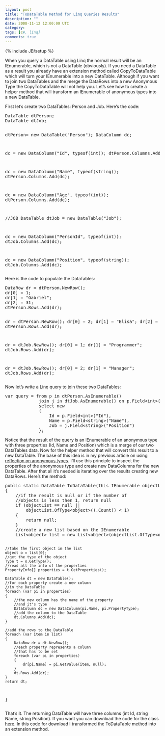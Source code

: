 ```yaml
---
layout: post
title: "ToDataTable Method for Linq Queries Results"
description: ""
date: 2008-11-12 12:00:00 UTC
category: 
tags: [c#, linq]
comments: true
---
```

{% include JB/setup %}

<div id="post">
<p>When you query a DataTable using Linq the normal result will be an  IEnumerable<datarow>, which is not a DataTable (obviously). If you need a  DataTable as a result you already have an extension method called  CopyToDataTable which will turn your IEnumerable<datarow> into a new DataTable.  Although if you want to join two DataTables and the merge the DataRows into a  new Anonymous Type the CopyToDataTable will not help you. Let&rsquo;s see how to  create a helper method that will transform an IEnumerable of anonymous types  into a new DataTable.</datarow></datarow></p>
<p>First let&rsquo;s create two DataTables: Person and Job. Here&rsquo;s the code:</p>
<pre class="brush: csharp" title="code">
DataTable dtPerson;
DataTable dtJob;

dtPerson= new DataTable(&quot;Person&quot;);
DataColumn dc;

dc = new DataColumn(&quot;Id&quot;, typeof(int));
dtPerson.Columns.Add(dc);

dc = new DataColumn(&quot;Name&quot;, typeof(string));
dtPerson.Columns.Add(dc);

dc = new DataColumn(&quot;Age&quot;, typeof(int));
dtPerson.Columns.Add(dc);

//JOB DataTable
dtJob = new DataTable(&quot;Job&quot;);

dc = new DataColumn(&quot;PersonId&quot;, typeof(int));
dtJob.Columns.Add(dc);

dc = new DataColumn(&quot;Position&quot;, typeof(string));
dtJob.Columns.Add(dc);
</pre>
<p>Here is the code to populate the DataTables:</p>
<pre class="brush: csharp" title="code">
DataRow dr = dtPerson.NewRow();
dr[0] = 1;
dr[1] = &quot;Gabriel&quot;;
dr[2] = 31;
dtPerson.Rows.Add(dr);

dr = dtPerson.NewRow();
dr[0] = 2;
dr[1] = &quot;Elisa&quot;;
dr[2] = 27;
dtPerson.Rows.Add(dr);

dr = dtJob.NewRow();
dr[0] = 1;
dr[1] = &quot;Programmer&quot;;
dtJob.Rows.Add(dr);

dr = dtJob.NewRow();
dr[0] = 2;
dr[1] = &quot;Manager&quot;;
dtJob.Rows.Add(dr);
</pre>
<p>Now let&rsquo;s write a Linq query to join these two DataTables:</p>
<pre class="brush: csharp" title="code">
var query = from p in dtPerson.AsEnumerable()
             join j in dtJob.AsEnumerable() on p.Field&lt;int&gt;(&quot;Id&quot;) equals j.Field&lt;int&gt;(&quot;PersonId&quot;)
             select new
             {
                 Id = p.Field&lt;int&gt;(&quot;Id&quot;),
                 Name = p.Field&lt;string&gt;(&quot;Name&quot;),
                 Job = j.Field&lt;string&gt;(&quot;Position&quot;)
             };
</pre>
<p>Notice that the result of the query is an IEnumerable of an anonymous type with  three properties (Id, Name and Position) which is a merge of our two DataTables  data. Now for the helper method that will convert this result to a new  DataTable. The base of this idea is in my previous article on using <a href="http://www.perezgb.com/2008/11/8/reflection-on-anonymous-types">reflection  on anonymous types</a>. I&rsquo;ll use this principle to inspect the properties of the  anonymous type and create new DataColumns for the new DataTable. After that all  it&rsquo;s needed is iterating over the results creating new DataRows. Here&rsquo;s the  method:</p>
<pre class="brush: csharp" title="code">
public static DataTable ToDataTable(this IEnumerable objectList)
{
    //if the result is null or if the number of
    //objects is less then 1, return null
    if (objectList == null || 
        objectList.OfType&lt;object&gt;().Count() &lt; 1)
    {
        return null;
    }
    //create a new list based on the IEnumerable
    List&lt;object&gt; list = new List&lt;object&gt;(objectList.OfType&lt;object&gt;());

    //take the first object in the list
    object o = list[0];
    //get the type of the object
    Type t = o.GetType();
    //read all the info of the properties
    PropertyInfo[] properties = t.GetProperties();

    DataTable dt = new DataTable();
    //for each property create a new column
    //in the DataTable
    foreach (var pi in properties)
    {
        //the new column has the name of the property
        //and it's type
        DataColumn dc = new DataColumn(pi.Name, pi.PropertyType);
        //add the column to the DataTable
        dt.Columns.Add(dc);
    }

    //add the rows to the DataTable
    foreach (var item in list)
    {
        DataRow dr = dt.NewRow();
        //each property represents a column 
        //that has to be set
        foreach (var pi in properties)
        {
            dr[pi.Name] = pi.GetValue(item, null);
        }
        dt.Rows.Add(dr);
    }
    return dt;
}
</pre>
<p>That&rsquo;s it. The returning DataTable will have three columns (int Id, string Name,  string Position). If you want you can download the code for the class <a href="http://www.perezgb.com/upload/LinqHelper.cs">here</a>. In this  code for download I transformed the ToDataTable method into an extension method.</p>
</div>